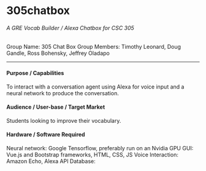 # 305chatbox
###### A GRE Vocab Builder / Alexa Chatbox for CSC 305

Group Name: 305 Chat Box
Group Members: Timothy Leonard, Doug Gandle, Ross Bohensky, Jeffrey Oladapo

---

#### Purpose / Capabilities
To interact with a conversation agent using Alexa for voice input and a neural network to produce the conversation.

#### Audience / User-base / Target Market
Students looking to improve their vocabulary.

#### Hardware / Software Required
Neural network: Google Tensorflow, preferably run on an Nvidia GPU
GUI: Vue.js and Bootstrap frameworks, HTML, CSS, JS
Voice Interaction: Amazon Echo, Alexa API
Database:
